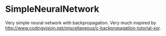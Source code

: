 # SimpleNeuralNetwork
Very simple neural network with backpropagation. Very much inspired by http://www.codingvision.net/miscellaneous/c-backpropagation-tutorial-xor.
